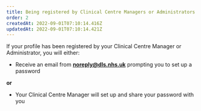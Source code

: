 ```yaml
---
title: Being registered by Clinical Centre Managers or Administrators
order: 2
createdAt: 2022-09-01T07:10:14.416Z
updatedAt: 2022-09-01T07:10:14.421Z
---
```

If your profile has been registered by your Clinical Centre Manager or Administrator, you will either:​

- Receive an email from **noreply@dls.nhs.uk** prompting you to set up a password

**or**

- Your Clinical Centre Manager will set up and share your password with you
